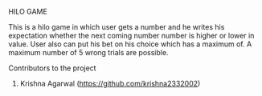 HILO GAME

This is a hilo game in which user gets a number and he writes his expectation whether the next coming number number is higher or lower in value.
User also can put his bet on his choice which has a maximum of.
A maximum number of 5 wrong trials are possible.

Contributors to the project
1. Krishna Agarwal (https://github.com/krishna2332002)
